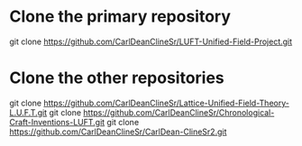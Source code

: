 # Clone the primary repository
git clone https://github.com/CarlDeanClineSr/LUFT-Unified-Field-Project.git

# Clone the other repositories
git clone https://github.com/CarlDeanClineSr/Lattice-Unified-Field-Theory-L.U.F.T.git
git clone https://github.com/CarlDeanClineSr/Chronological-Craft-Inventions-LUFT.git
git clone https://github.com/CarlDeanClineSr/CarlDean-ClineSr2.git
